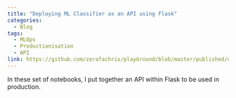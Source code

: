 ```yaml
---
title: "Deploying ML Classifier as an API using Flask"
categories:
  - Blog
tags:
  - MLOps
  - Productionisation
  - API
link: https://github.com/zerafachris/playGround/blob/master/published/deployingML/0_readme.ipynb
---
```


In these set of notebooks, I put together an API within Flask to be used in production.
